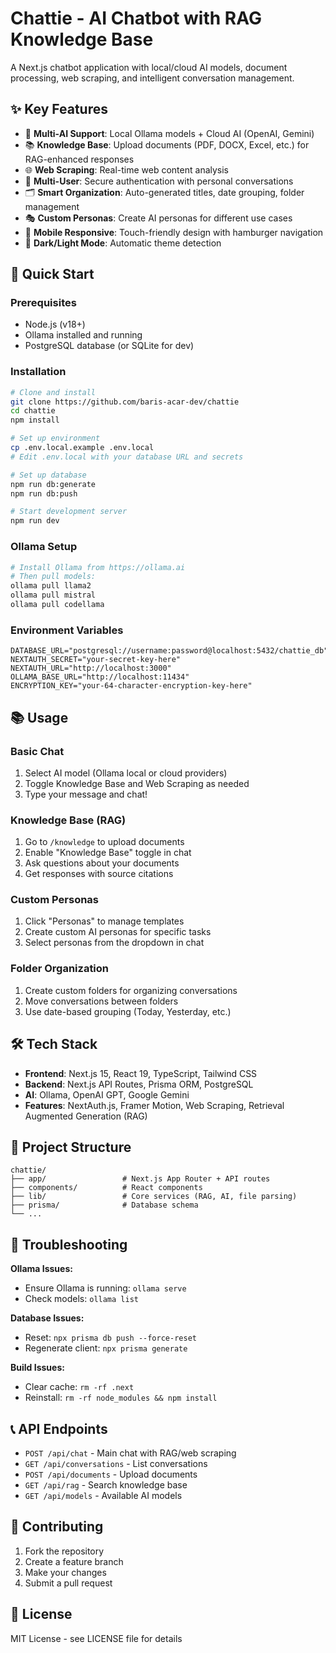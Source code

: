 # Chattie - AI Chatbot with RAG Knowledge Base

A Next.js chatbot application with local/cloud AI models, document processing, web scraping, and intelligent conversation management.

## ✨ Key Features

- 🤖 **Multi-AI Support**: Local Ollama models + Cloud AI (OpenAI, Gemini)
- 📚 **Knowledge Base**: Upload documents (PDF, DOCX, Excel, etc.) for RAG-enhanced responses
- 🌐 **Web Scraping**: Real-time web content analysis
- 👥 **Multi-User**: Secure authentication with personal conversations
- 🗂️ **Smart Organization**: Auto-generated titles, date grouping, folder management
- 🎭 **Custom Personas**: Create AI personas for different use cases
- 📱 **Mobile Responsive**: Touch-friendly design with hamburger navigation
- 🌙 **Dark/Light Mode**: Automatic theme detection

## 🚀 Quick Start

### Prerequisites
- Node.js (v18+)
- Ollama installed and running
- PostgreSQL database (or SQLite for dev)

### Installation

```bash
# Clone and install
git clone https://github.com/baris-acar-dev/chattie
cd chattie
npm install

# Set up environment
cp .env.local.example .env.local
# Edit .env.local with your database URL and secrets

# Set up database
npm run db:generate
npm run db:push

# Start development server
npm run dev
```

### Ollama Setup
```bash
# Install Ollama from https://ollama.ai
# Then pull models:
ollama pull llama2
ollama pull mistral
ollama pull codellama
```

### Environment Variables
```env
DATABASE_URL="postgresql://username:password@localhost:5432/chattie_db"
NEXTAUTH_SECRET="your-secret-key-here"
NEXTAUTH_URL="http://localhost:3000"
OLLAMA_BASE_URL="http://localhost:11434"
ENCRYPTION_KEY="your-64-character-encryption-key-here"
```

## 📚 Usage

### Basic Chat
1. Select AI model (Ollama local or cloud providers)
2. Toggle Knowledge Base and Web Scraping as needed
3. Type your message and chat!

### Knowledge Base (RAG)
1. Go to `/knowledge` to upload documents
2. Enable "Knowledge Base" toggle in chat
3. Ask questions about your documents
4. Get responses with source citations

### Custom Personas
1. Click "Personas" to manage templates
2. Create custom AI personas for specific tasks
3. Select personas from the dropdown in chat

### Folder Organization
1. Create custom folders for organizing conversations
2. Move conversations between folders
3. Use date-based grouping (Today, Yesterday, etc.)

## 🛠️ Tech Stack

- **Frontend**: Next.js 15, React 19, TypeScript, Tailwind CSS
- **Backend**: Next.js API Routes, Prisma ORM, PostgreSQL
- **AI**: Ollama, OpenAI GPT, Google Gemini
- **Features**: NextAuth.js, Framer Motion, Web Scraping, Retrieval Augmented Generation (RAG)

## 📁 Project Structure

```
chattie/
├── app/                 # Next.js App Router + API routes
├── components/          # React components
├── lib/                 # Core services (RAG, AI, file parsing)
├── prisma/              # Database schema
└── ...
```

## 🔧 Troubleshooting

**Ollama Issues:**
- Ensure Ollama is running: `ollama serve`
- Check models: `ollama list`

**Database Issues:**
- Reset: `npx prisma db push --force-reset`
- Regenerate client: `npx prisma generate`

**Build Issues:**
- Clear cache: `rm -rf .next`
- Reinstall: `rm -rf node_modules && npm install`

## 📞 API Endpoints

- `POST /api/chat` - Main chat with RAG/web scraping
- `GET /api/conversations` - List conversations
- `POST /api/documents` - Upload documents
- `GET /api/rag` - Search knowledge base
- `GET /api/models` - Available AI models

## 🤝 Contributing

1. Fork the repository
2. Create a feature branch
3. Make your changes
4. Submit a pull request

## 📄 License

MIT License - see LICENSE file for details
